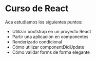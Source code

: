 # Curso de React

Aca estudiamos los siguientes puntos:

- Utilizar bootstrap en un proyecto React
- Partir una aplicación en componentes
- Renderizado condicional
- Cómo utilizar componentDidUpdate
- Cómo validar forms de forma elegante
